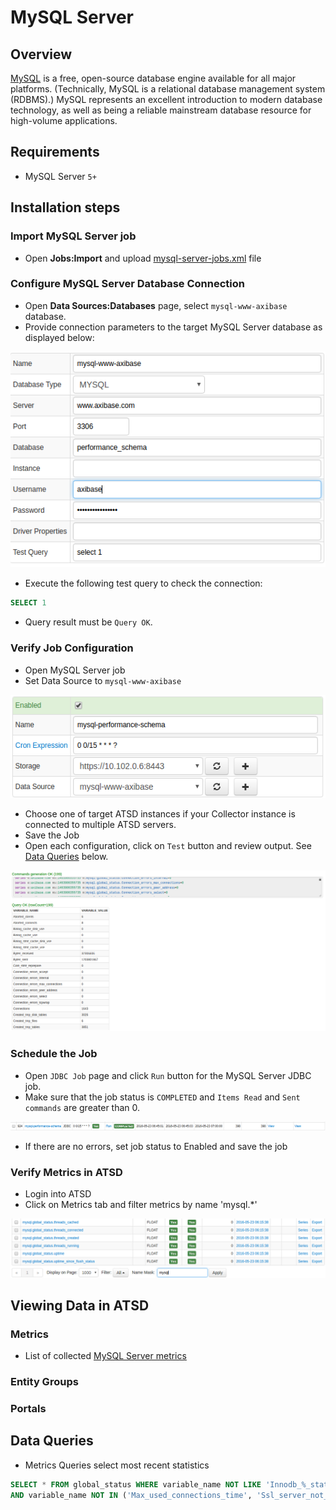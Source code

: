 # MySQL Server

## Overview

[MySQL](http://www.mysql.com/) is a free, open-source database engine available for all major platforms. (Technically, MySQL is a relational database management system (RDBMS).) MySQL represents an excellent introduction to modern database technology, as well as being a reliable mainstream database resource for high-volume applications.

## Requirements

- MySQL Server `5+`

## Installation steps

### Import MySQL Server job

* Open **Jobs:Import** and upload [mysql-server-jobs.xml](mysql-server-jobs.xml) file

### Configure MySQL Server Database Connection

* Open **Data Sources:Databases** page, select `mysql-www-axibase` database.
* Provide connection parameters to the target MySQL Server database as displayed below:

![](images/mysql-datasource.png)

* Execute the following test query to check the connection:

```SQL
SELECT 1
```
* Query result must be `Query OK`.

### Verify Job Configuration

* Open MySQL Server job
* Set Data Source to `mysql-www-axibase`

![](images/mysql-jdbc-job.png)

* Choose one of target ATSD instances if your Collector instance is connected to multiple ATSD servers.
* Save the Job
* Open each configuration, click on `Test` button and review output. See [Data Queries](#data-queries) below.

![](images/test_result.png)

### Schedule the Job

* Open `JDBC Job` page and click `Run` button for the MySQL Server JDBC job.
* Make sure that the job status is `COMPLETED` and `Items Read` and `Sent commands` are greater than 0.

![](images/test_run.png)

* If there are no errors, set job status to Enabled and save the job

### Verify Metrics in ATSD

* Login into ATSD
* Click on Metrics tab and filter metrics by name 'mysql.*'

![](images/mysql-metrics.png)

## Viewing Data in ATSD

### Metrics

* List of collected [MySQL Server metrics](metric-list.md)

### Entity Groups

### Portals

## Data Queries

* Metrics Queries select most recent statistics 

```SQL
SELECT * FROM global_status WHERE variable_name NOT LIKE 'Innodb_%_status'
AND variable_name NOT IN ('Max_used_connections_time', 'Ssl_server_not_after', 'Ssl_server_not_before', 'Ssl_session_cache_mode')
```


